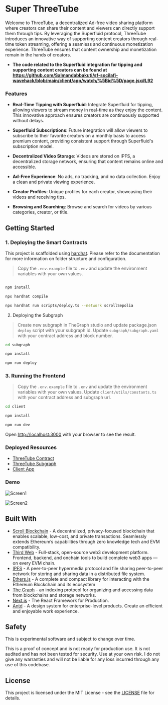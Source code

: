 # Super ThreeTube

Welcome to ThreeTube, a decentralized Ad-free video sharing platform where creators can share their content and viewers can directly support them through tips. By leveraging the Superfluid protocol, ThreeTube introduces an innovative way of supporting content creators through real-time token streaming, offering a seamless and continuous monetization experience. ThreeTube ensures that content ownership and monetization remain in the hands of creators.

- **The code related to the Superfluid integration for tipping and supporting content creators can be found at https://github.com/Salmandabbakuti/sf-socilafi-wavehack/blob/main/client/app/watch/%5Bid%5D/page.jsx#L92**

### Features

- **Real-Time Tipping with Superfluid**: Integrate Superfluid for tipping, allowing viewers to stream money in real-time as they enjoy the content. This innovative approach ensures creators are continuously supported without delays.

- **Superfluid Subscriptions**: Future integration will allow viewers to subscribe to their favorite creators on a monthly basis to access premium content, providing consistent support through Superfluid's subscription model.

- **Decentralized Video Storage**: Videos are stored on IPFS, a decentralized storage network, ensuring that content remains online and accessible.

- **Ad-Free Experience**: No ads, no tracking, and no data collection. Enjoy a clean and private viewing experience.

- **Creator Profiles**: Unique profiles for each creator, showcasing their videos and receiving tips.
- **Browsing and Searching**: Browse and search for videos by various categories, creator, or title.

## Getting Started

### 1. Deploying the Smart Contracts

This project is scaffolded using [hardhat](). Please refer to the documentation for more information on folder structure and configuration.

> Copy the `.env.example` file to `.env` and update the environment variables with your own values.

```bash

npm install

npx hardhat compile

npx hardhat run scripts/deploy.ts --network scrollSepolia

```

2. Deploying the Subgraph

> Create new subgraph in TheGraph studio and update package.json `deploy` script with your subgraph id. Update `subgraph/subgraph.yaml` with your contract address and block number.

```bash
cd subgraph

npm install

npm run deploy
```

### 3. Running the Frontend

> Copy the `.env.example` file to `.env` and update the environment variables with your own values. Update `client/utils/constants.ts` with your contract address and subgraph url.

```bash
cd client

npm install

npm run dev
```

Open [http://localhost:3000](http://localhost:3000) with your browser to see the result.

### Deployed Resources

- [ThreeTube Contract](https://sepolia.scrollscan.com/address/0x62862e40b26281130b7a32dbf682ac56a0201f0a)
- [ThreeTube Subgraph](https://api.studio.thegraph.com/query/15343/3tube-sepolia/version/latest)
- [Client App](https://example.com/)

### Demo

![Screen1](https://github.com/Salmandabbakuti/sf-socilafi-wavehack/assets/29351207/95361b5b-fe0d-4964-ae8a-73290406fd64)

![Screen2](https://github.com/Salmandabbakuti/sf-socilafi-wavehack/assets/29351207/fb6c0219-6726-42d1-8fe4-6360c7bf0a5b)

## Built With

- [Scroll Blockchain](https://scroll.io/) - A decentralized, privacy-focused blockchain that enables scalable, low-cost, and private transactions. Seamlessly extends Ethereum’s capabilities through zero knowledge tech and EVM compatibility.
- [Third Web](https://thirdweb.com) - Full-stack, open-source web3 development platform. Frontend, backend, and onchain tools to build complete web3 apps — on every EVM chain.
- [IPFS](https://ipfs.io/) - A peer-to-peer hypermedia protocol and file sharing peer-to-peer network for storing and sharing data in a distributed file system.
- [Ethers.js](https://docs.ethers.io/v5/) - A complete and compact library for interacting with the Ethereum Blockchain and its ecosystem
- [The Graph](https://thegraph.com/) - an indexing protocol for organizing and accessing data from blockchains and storage networks.
- [Next.js](https://nextjs.org/) - The React Framework for Production.
- [Antd](https://ant.design/) - A design system for enterprise-level products. Create an efficient and enjoyable work experience.

## Safety

This is experimental software and subject to change over time.

This is a proof of concept and is not ready for production use. It is not audited and has not been tested for security. Use at your own risk. I do not give any warranties and will not be liable for any loss incurred through any use of this codebase.

## License

This project is licensed under the MIT License - see the [LICENSE](LICENSE) file for details.
